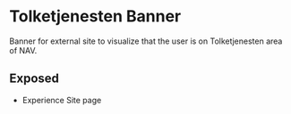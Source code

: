 # Tolketjenesten Banner

Banner for external site to visualize that the user is on Tolketjenesten area of NAV.

## Exposed

-   Experience Site page
